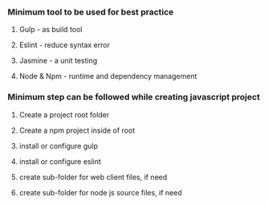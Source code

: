 ### Minimum tool to be used for best practice

1. Gulp -  as build tool

2. Eslint - reduce syntax error

3. Jasmine - a unit testing 
4. Node & Npm - runtime and dependency management


### Minimum step can be followed while creating javascript project

1. Create a project root folder

2. Create a npm project inside of root

3. install or configure gulp

4. install or configure eslint

5. create sub-folder for web client files, if need

6. create sub-folder for node js source files, if need


